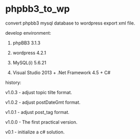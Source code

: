 # phpbb3_to_wp

convert phpbb3 mysql database to wordpress export xml file.

develop environment:

1. phpBB3 3.1.3

2. wordpress 4.2.1

3. MySQL(i) 5.6.21

4. Visual Studio 2013 + .Net Framework 4.5 + C#

history:

v1.0.3 - adjust topic tilte format.

v1.0.2 - adjust postDateGmt format.

v1.0.1 - adjust post_tag format.

v1.0.0 - The first practical version.

v0.1 - initialize a c# solution.
